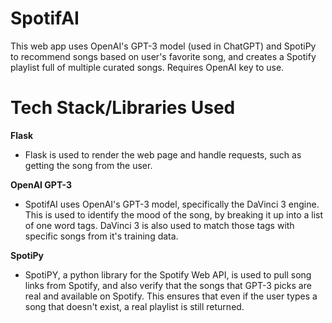 # SpotifAI
This web app uses OpenAI's GPT-3 model (used in ChatGPT) and SpotiPy to recommend songs based on user's favorite song, and creates a Spotify playlist full of multiple curated songs. Requires OpenAI key to use.

# Tech Stack/Libraries Used

**Flask**

- Flask is used to render the web page and handle requests, such as getting the song from the user. 

**OpenAI GPT-3**

- SpotifAI uses OpenAI's GPT-3 model, specifically the DaVinci 3 engine. This is used to identify the mood of the song, by breaking it up into a list of one word tags. DaVinci 3 is also used to match those tags with specific songs from it's training data. 

**SpotiPy**

- SpotiPY, a python library for the Spotify Web API, is used to pull song links from Spotify, and also verify that the songs that GPT-3 picks are real and available on Spotify. This ensures that even if the user types a song that doesn't exist, a real playlist is still returned.
